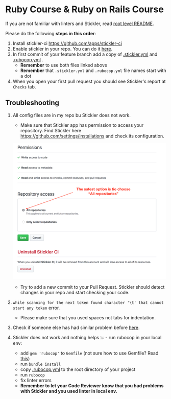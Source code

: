 # Ruby Course & Ruby on Rails Course

If you are not familiar with linters and Stickler, read [root level README](../README.md).

Please do the following **steps in this order**:

1. Install stickler-ci https://github.com/apps/stickler-ci
2. Enable stickler in your repo. You can do it [here](https://stickler-ci.com/).
3. In first commit of your feature branch add a copy of [.stickler.yml](./.stickler.yml) and [.rubocop.yml](./.rubocop.yml) .
    - **Remember** to use both files linked above
    - **Remember** that `.stickler.yml` and `.rubocop.yml` file names start with a dot
4. When you open your first pull request you should see Stickler's report at `Checks` tab.


## Troubleshooting

1. All config files are in my repo bu Stickler does not work.
    - Make sure that Stickler app has permission to access your repository. Find Stickler here https://github.com/settings/installations and check its configuration.
    
    ![screenshot](../assets/images/stickler_app_config.png)

    - Try to add a new commit to your Pull Request. Stickler should detect changes in your repo and start checking your code.
2. `while scanning for the next token found character '\t' that cannot start any token` error.
    - Please make sure that you used spaces not tabs for indentation.
3. Check if someone else has had similar problem before [here](https://questions.microverse.org/c/linters-stickler).
4. Stickler does not work and nothing helps 💥 - run rubocop in your local env:
    - add `gem 'rubocop'` to `Gemfile` (not sure how to use Gemfile? Read [this](https://bundler.io/v1.15/guides/bundler_setup.html))
    - run `bundle install`
    - copy [.rubocop.yml](./.rubocop.yml) to the root directory of your project
    - run `rubocop`
    - fix linter errors
    - **Remember to let your Code Reviewer know that you had problems with Stickler and you used linter in local env.**
